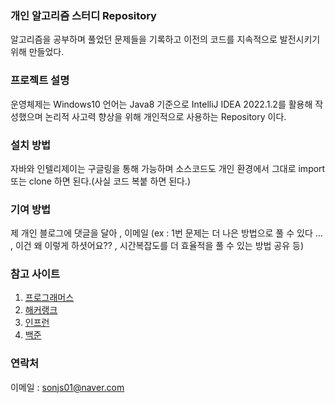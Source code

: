 
### 개인 알고리즘 스터디 Repository
알고리즘을 공부하며 풀었던 문제들을 기록하고 이전의 코드를 지속적으로 발전시키기 위해 만들었다.

### 프로젝트 설명
운영체제는 Windows10 언어는 Java8 기준으로 IntelliJ IDEA 2022.1.2를 활용해 작성했으며 논리적 사고력 향상을 위해 개인적으로 사용하는 Repository 이다. 

### 설치 방법
자바와 인텔리제이는 구글링을 통해 가능하며 소스코드도 개인 환경에서 그대로 import 또는 clone 하면 된다.(사실 코드 복붙 하면 된다.)

### 기여 방법
제 개인 블로그에 댓글을 달아 , 이메일 
(ex : 1번 문제는 더 나은 방법으로 풀 수 있다 ... , 이건 왜 이렇게 하셧어요?? , 시간복잡도를 더 효율적을 풀 수 있는 방법 공유 등)

### 참고 사이트
1. [프로그래머스](https://programmers.co.kr/)
2. [해커랭크](https://www.hackerrank.com/)
3. [인프런](https://www.inflearn.com/)
4. [백준](https://www.acmicpc.net/)

### 연락처
이메일 : sonjs01@naver.com
